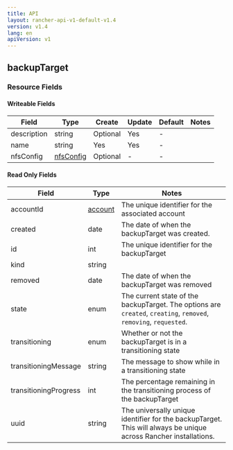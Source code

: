 ```yaml
---
title: API
layout: rancher-api-v1-default-v1.4
version: v1.4
lang: en
apiVersion: v1
---
```


## backupTarget



### Resource Fields

#### Writeable Fields

Field | Type | Create | Update | Default | Notes
---|---|---|---|---|---
description | string | Optional | Yes | - | 
name | string | Yes | Yes | - | 
nfsConfig | [nfsConfig]({{site.baseurl}}/rancher/{{page.version}}/{{page.lang}}/api/{{page.apiVersion}}/api-resources/nfsConfig/) | Optional | - | - | 


#### Read Only Fields

Field | Type   | Notes
---|---|---
accountId | [account]({{site.baseurl}}/rancher/{{page.version}}/{{page.lang}}/api/{{page.apiVersion}}/api-resources/account/)  | The unique identifier for the associated account
created | date  | The date of when the backupTarget was created.
id | int  | The unique identifier for the backupTarget
kind | string  | 
removed | date  | The date of when the backupTarget was removed
state | enum  | The current state of the backupTarget. The options are `created`, `creating`, `removed`, `removing`, `requested`.
transitioning | enum  | Whether or not the backupTarget is in a transitioning state
transitioningMessage | string  | The message to show while in a transitioning state
transitioningProgress | int  | The percentage remaining in the transitioning process of the backupTarget
uuid | string  | The universally unique identifier for the backupTarget. This will always be unique across Rancher installations.


<br>
